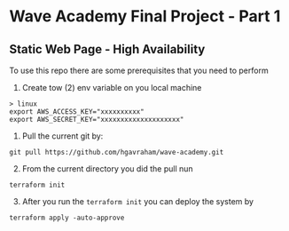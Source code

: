 # Wave Academy Final Project - Part 1
## Static Web Page - High Availability

To use this repo there are some prerequisites that you need to perform
1. Create tow (2) env variable on you local machine 
```
> linux
export AWS_ACCESS_KEY="xxxxxxxxxx"
export AWS_SECRET_KEY="xxxxxxxxxxxxxxxxxxxx"
```


1. Pull the current git by:
```
git pull https://github.com/hgavraham/wave-academy.git
```
2. From the current directory you did the pull nun 
``` 
terraform init
```
3. After you run the `terraform init` you can deploy the system by
```
terraform apply -auto-approve
```

